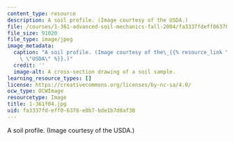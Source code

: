 ```yaml
---
content_type: resource
description: A soil profile. (Image courtesy of the USDA.)
file: /courses/1-361-advanced-soil-mechanics-fall-2004/fa3337fdeff06378e0b7bde1b7d8af30_1-361f04.jpg
file_size: 91020
file_type: image/jpeg
image_metadata:
  caption: "A soil profile. (Image courtesy of the\_{{% resource_link \"966eb309-29d5-4344-8671-8bb61f9b01b5\"\
    \ \"USDA\" %}}.)"
  credit: ''
  image-alt: A cross-section drawing of a soil sample.
learning_resource_types: []
license: https://creativecommons.org/licenses/by-nc-sa/4.0/
ocw_type: OCWImage
resourcetype: Image
title: 1-361f04.jpg
uid: fa3337fd-eff0-6378-e0b7-bde1b7d8af30
---
```

A soil profile. (Image courtesy of the USDA.)